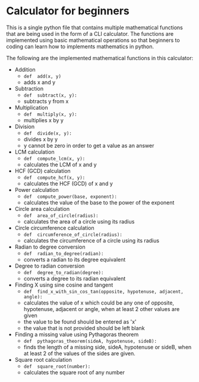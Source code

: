# Calculator for beginners

This is a single python file that contains multiple mathematical functions that are being used in the form of a CLI calculator.
The functions are implemented using basic mathematical operations so that beginners to coding can learn how to implements mathematics in python.

The following are the implemented mathematical functions in this calculator:
 - Addition
	 - `def  add(x, y)`
	 - adds x and y
 - Subtraction
	 - `def  subtract(x, y):`
	 - subtracts y from x
 - Multiplication
	 - `def  multiply(x, y):`
	 - multiplies x by y
 - Division
	 - `def  divide(x, y):`
	 - divides x by y
	 - y cannot be zero in order to get a value as an answer
 - LCM calculation
	 - `def  compute_lcm(x, y):`
	 - calculates the LCM of x and y
 - HCF (GCD) calculation
	 - `def  compute_hcf(x, y):`
	 - calculates the HCF (GCD) of x and y
 - Power calculation
	 - `def  compute_power(base, exponent):`
	 - calculates the value of the base to the power of the exponent
 - Circle area calculation
	 - `def  area_of_circle(radius):`
	 - calculates the area of a circle using its radius
 - Circle circumference calculation
	 - `def  circumference_of_circle(radius):`
	 - calculates the circumference of a circle using its radius
 - Radian to degree conversion
	 - `def  radian_to_degree(radian):`
	 - converts a radian to its degree equivalent
 - Degree to radian conversion
	 - `def  degree_to_radian(degree):`
	 - converts a degree to its radian equivalent
 - Finding X using sine cosine and tangent
	 - `def  find_x_with_sin_cos_tan(opposite, hypotenuse, adjacent, angle):`
	 - calculates the value of x which could be any one of opposite, hypotenuse, adjacent or angle, when at least 2 other values are given
	 - the value to be found should be entered as 'x' 
	 - the value that is not provided should be left blank
 - Finding a missing value using Pythagoras theorem
	 - `def  pythagoras_theorem(sideA, hypotenuse, sideB):`
	 - finds the length of a missing side, sideA, hypotenuse or sideB, when at least 2 of the values of the sides are given.
 - Square root calculation
	 - `def  square_root(number):`
	 - calculates the square root of any number
